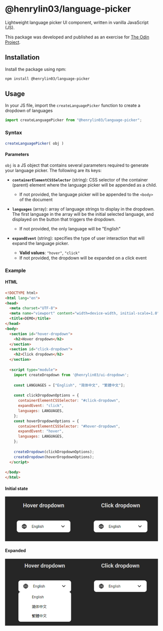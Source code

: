 # @henrylin03/language-picker

Lightweight language picker UI component, written in vanilla JavaScript (JS).

This package was developed and published as an exercise for [The Odin Project](https://www.theodinproject.com/lessons/node-path-javascript-dynamic-user-interface-interactions).

## Installation

Install the package using npm:

```bash
npm install @henrylin03/language-picker
```

## Usage

In your JS file, import the `createLanguagePicker` function to create a dropdown of languages

```js
import createLanguagePicker from "@henrylin03/language-picker";
```

### Syntax

```js
createLanguagePicker( obj )
```

#### Parameters

`obj` is a JS object that contains several parameters required to generate your language picker. The following are its keys:

* **`containerElementCSSSelector`** (string): CSS selector of the container (parent) element where the language picker will be appended as a child.

  * If not provided, the language picker will be appended to the `<body>` of the document

* **`languages`** (array): array of language strings to display in the dropdown. The first language in the array will be the initial selected language, and displayed on the button that triggers the dropdown.

  * If not provided, the only language will be "English"

* **`expandEvent`** (string): specifies the type of user interaction that will expand the language picker.

  * **Valid values**: `"hover"`, `"click"`
  * If not provided, the dropdown will be expanded on a click event

### Example

#### HTML

```html
<!DOCTYPE html>
<html lang="en">
<head>
  <meta charset="UTF-8">
  <meta name="viewport" content="width=device-width, initial-scale=1.0">
  <title>DEMO</title>
</head>
<body>
  <section id="hover-dropdown">
    <h2>Hover dropdown</h2>
  </section>
  <section id="click-dropdown">
    <h2>Click dropdown</h2>
  </section>
  
  <script type="module">
    import createDropdown from '@henrylin03/ui-dropdown';

    const LANGUAGES = ["English", "简体中文", "繁體中文"];

    const clickDropdownOptions = {
      containerElementCSSSelector: "#click-dropdown",
      expandEvent: "click",
      languages: LANGUAGES,
    };
    const hoverDropdownOptions = {
      containerElementCSSSelector: "#hover-dropdown",
      expandEvent: "hover",
      languages: LANGUAGES,
    };

    createDropdown(clickDropdownOptions);
    createDropdown(hoverDropdownOptions);
  </script>

</body>
</html>
```

#### Initial state

![Example dropdowns not expanded](./docs/not-expanded.png)

#### Expanded

![Example dropdowns expanded](./docs/expanded.png)
